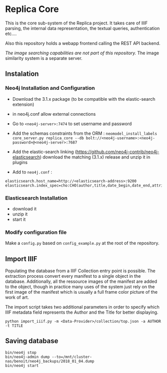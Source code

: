 # Replica Core

This is the core sub-system of the Replica project. It takes care of IIIF parsing,
the internal data representation, the textual queries, authentication etc....

Also this repository holds a webapp frontend calling the REST API backend.

_The image searching capabilities are not part of this repository._
The image similarity system is a separate server.


## Instalation


### Neo4j Installation and Configuration

- Download the 3.1.x package (to be compatible with the elastic-search extension)
- in neo4j.conf allow external connections
- Go to `<neo4j-server>:7474` to set username and password


- Add the schemas constraints from the ORM :
   `neomodel_install_labels core_server.py replica_core --db bolt://<neo4j-username>:<neo4j-password>@<neo4j-server>:7687`
- Add the elastic-search linking (https://github.com/neo4j-contrib/neo4j-elasticsearch) download the matching (3.1.x) release and unzip it in plugins
- Add to `neo4j.conf` : 
```
elasticsearch.host_name=http://<elasticsearch-address>:9200
elasticsearch.index_spec=cho:CHO(author,title,date_begin,date_end,attribution)
```

### Elasticsearch Installation

- download it
- unzip it
- start it


### Modify configuration file

Make a `config.py` based on `config_example.py` at the root of the repository.


## Import IIIF

Populating the database from a IIIF Collection entry point is possible.
The extraction process convert every manifest to a single object in the database.
Additionally, all the ressource images of the manifest are added to the object, though in practice
many uses of the system just rely on the first image of the manifest which is usually a full frame color picture of the work of art.

The import script takes two additional parameters in order to specify which IIIF metadata field represents the Author and the Title for better displaying.

`python import_iiif.py -m <Data-Provider>/collection/top.json -a AUTHOR -t TITLE`


## Saving database

```
bin/neo4j stop
bin/neo4j-admin dump --to=/mnt/cluster-nas/benoit/neo4j_backups/2018_01_04.dump
bin/neo4j start
```
